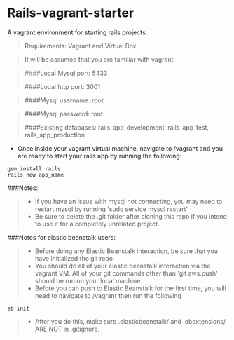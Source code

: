 Rails-vagrant-starter
=========
A vagrant environment for starting rails projects.


> Requirements: Vagrant and Virtual Box

> It will be assumed that you are familiar with vagrant.

> ####Local Mysql port: 5433

> ####Local http port: 3001

> ####Mysql username: root

> ####Mysql password: root

> ####Existing databases: rails_app_development, rails_app_test, rails_app_production


- Once inside your vagrant virtual machine, navigate to /vagrant and you are ready to start your rails app by running the following:
```
gem install rails
rails new app_name
```
###Notes:
>* If you have an issue with mysql not connecting, you may need to restart mysql by running 'sudo service mysql restart'
>* Be sure to delete the .git folder after cloning this repo if you intend to use it for a completely unrelated project.

###Notes for elastic beanstalk users:
>* Before doing any Elastic Beanstalk interaction, be sure that you have initialized the git repo
>* You should do all of your elastic beanstalk interaction via the vagrant VM. All of your git commands other than 'git aws.push' should be run on your local machine.
>* Before you can push to Elastic Beanstalk for the first time, you will need to navigate to /vagrant then run the following
```
eb init
```
>* After you do this, make sure .elasticbeanstalk/ and .ebextensions/ ARE NOT in .gitignore.


